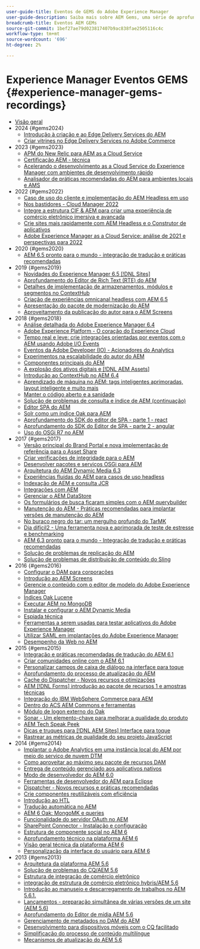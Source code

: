 ```yaml
---
user-guide-title: Eventos de GEMS do Adobe Experience Manager
user-guide-description: Saiba mais sobre AEM Gems, uma série de aprofundamentos técnicos fornecidos por especialistas da Adobe Experience Manager.
breadcrumb-title: Eventos AEM GEMs
source-git-commit: 1bef27ae79d023817407b9ac838fae2505116c4c
workflow-type: tm+mt
source-wordcount: '696'
ht-degree: 2%

---
```



# Experience Manager Eventos GEMS {#experience-manager-gems-recordings}

+ [Visão geral](overview.md)
+ 2024 {#gems2024}
   + [Introdução à criação e ao Edge Delivery Services do AEM](/help/experience-manager-gems/gems2024/aem-authoring-and-edge-delivery.md)
   + [Criar vitrines no Edge Delivery Services no Adobe Commerce](/help/experience-manager-gems/gems2024/storefronts-on-edge-delivery-with-adobe-commerce.md)
+ 2023 {#gems2023}
   + [APM do New Relic para AEM as a Cloud Service](gems2023/newrelic-apm-for-aem-cloud-service.md)
   + [Certificação AEM - técnica](gems2023/aem-certification-technical.md)
   + [Acelerando o desenvolvimento as a Cloud Service do Experience Manager com ambientes de desenvolvimento rápido](/help/experience-manager-gems/gems2023/rapid-development-environments.md)
   + [Analisador de práticas recomendadas do AEM para ambientes locais e AMS](gems2023/aem-best-practices-analyzer.md)
+ 2022 {#gems2022}
   + [Caso de uso do cliente e implementação do AEM Headless em uso](gems2022/customer-use-case-and-implementation-of-aem-headless-in-use.md)
   + [Nos bastidores - Cloud Manager 2022](gems2022/looking-under-the-hood-cloud-manager-2022.md)
   + [Integre a estrutura CIF &amp; AEM para criar uma experiência de comércio eletrônico imersiva e avançada](gems2022/aem-and-cif-framework-integration.md)
   + [Crie sites mais rapidamente com AEM Headless e o Construtor de aplicativos](gems2022/build-sites-faster-with-headless-and-appbuilder.md)
   + [Adobe Experience Manager as a Cloud Service: análise de 2021 e perspectivas para 2022](gems2022/aemcloudservice-2021-review-and-outlook.md)
+ 2020 {#gems2020}
   + [AEM 6.5 pronto para o mundo - integração de tradução e práticas recomendadas](gems2020/aem65-readyfortheworld-translationintegration-bestpractices.md)
+ 2019 {#gems2019}
   + [Novidades do Experience Manager 6.5 [!DNL Sites]](gems2019/adobe-experience-manager-6-5-sites-whats-new.md)
   + [Aprofundamento do Editor de Rich Text (RTE) do AEM](gems2019/aem-rich-text-editor-rte-deep-dive1.md)
   + [Detalhes de implementação de armazenamentos, módulos e segmentos no ContextHub](gems2019/contexthub-deep-dive.md)
   + [Criação de experiências omnicanal headless com AEM 6.5](gems2019/creating-headless-omnichannel-experiences-with-aem-65.md)
   + [Apresentação do pacote de modernização do AEM](gems2019/introducing-the-aem-modernization-suite.md)
   + [Aproveitamento da publicação do autor para o AEM Screens](gems2019/leveraging-author-publish-for-aem-screens.md)
+ 2018 {#gems2018}
   + [Análise detalhada do Adobe Experience Manager 6.4](gems2018/aem-6-4-technical-sneak-peek.md)
   + [Adobe Experience Platform - O coração do Experience Cloud](gems2018/aem-acp.md)
   + [Tempo real e leve: crie integrações orientadas por eventos com o AEM usando Adobe I/O Events](gems2018/aem-adobe-io.md)
   + [Eventos da Adobe Developer (IO) - Acionadores do Analytics](gems2018/aem-analytics-triggers.md)
   + [Experimentos na escalabilidade do autor do AEM](gems2018/aem-author-scalability1.md)
   + [Componentes principais do AEM](gems2018/aem-core-components.md)
   + [A explosão dos ativos digitais e [!DNL AEM Assets]](gems2018/aem-digital-asset-explosion.md)
   + [Introdução ao ContextHub no AEM 6.4](gems2018/aem-intro-to-contexthub.md)
   + [Aprendizado de máquina no AEM: tags inteligentes aprimoradas, layout inteligente e muito mais](gems2018/aem-machine-learning.md)
   + [Manter o código aberto e a sanidade](gems2018/aem-maintaining-open-source.md)
   + [Solução de problemas de consulta e índice de AEM (continuação)](gems2018/aem-query-and-index-troubleshooting2.md)
   + [Editor SPA do AEM](gems2018/aem-spa-editor.md)
   + [Solr como um índice Oak para AEM](gems2018/solr-as-an-oak-index-for-aem.md)
   + [Aprofundamento do SDK do editor de SPA - parte 1 - react](gems2018/spa-editor-sdk-deep-dive-react.md)
   + [Aprofundamento do SDK do Editor de SPA - parte 2 - angular](gems2018/spa-editor-sdk-deep-dive-angular.md)
   + [Uso do OSGi R7 no AEM](gems2018/using-osgi-r7-in-aem.md)
+ 2017 {#gems2017}
   + [Versão principal do Brand Portal e nova implementação de referência para o Asset Share](gems2017/aem-brand-portal.md)
   + [Criar verificações de integridade para o AEM](gems2017/aem-building-health-checks-for-aem.md)
   + [Desenvolver pacotes e serviços OSGi para AEM](gems2017/aem-developing-osgi-bundles-services-for-aem.md)
   + [Arquitetura do AEM Dynamic Media 6.3](gems2017/aem-dynamic-media-architecture.md)
   + [Experiências fluídas do AEM para casos de uso headless](gems2017/aem-headless-usecases.md)
   + [Indexação de AEM e consulta JCR](gems2017/aem-indexing-jcr-query.md)
   + [Integrações com AEM](gems2017/aem-integrations.md)
   + [Gerenciar o AEM DataStore](gems2017/aem-managing-aem-datastore.md)
   + [Os formulários de busca ficaram simples com o AEM querybuilder](gems2017/aem-search-forms-using-querybuilder.md)
   + [Manutenção do AEM - Práticas recomendadas para implantar versões de manutenção do AEM](gems2017/aem-sustenance-best-practices-deploying-maintenance-releases.md)
   + [No buraco negro do tar: um mergulho profundo do TarMK](gems2017/aem-tarmk-deepdive.md)
   + [Dia difícil2 - Uma ferramenta nova e aprimorada de teste de estresse e benchmarking](gems2017/aem-toughday2-stress-testing-benchmarking-tool.md)
   + [AEM 6.3 pronto para o mundo - Integração de tradução e práticas recomendadas](gems2017/aem-translation-best-practices.md)
   + [Solução de problemas de replicação do AEM](gems2017/aem-troubleshooting-aem-replication.md)
   + [Solução de problemas de distribuição de conteúdo do Sling](gems2017/aem-troubleshooting-sling.md)
+ 2016 {#gems2016}
   + [Configurar o DAM para corporações](gems2016/aem-configuring-dam-for-enterprise.md)
   + [Introdução ao AEM Screens](gems2016/aem-introduction-to-aem-screens.md)
   + [Gerencie o conteúdo com o editor de modelo do Adobe Experience Manager](gems2016/aem-managing-content-with-template-editor.md)
   + [Índices Oak Lucene](gems2016/aem-oak-lucene-indexes.md)
   + [Executar AEM no MongoDB](gems2016/aem-running-aem-on-mongodb.md)
   + [Instalar e configurar o AEM Dynamic Media](gems2016/aem-setup-and-configure-aem-dynamic-media.md)
   + [Espiada técnica](gems2016/aem-technical-sneak-peek.md)
   + [Ferramentas a serem usadas para testar aplicativos do Adobe Experience Manager](gems2016/aem-testing-tools-for-aem-apps.md)
   + [Utilizar SAML em implantações do Adobe Experience Manager](gems2016/aem-utilizing-saml-in-aem-deployments.md)
   + [Desempenho da Web no AEM](gems2016/aem-web-performance.md)
+ 2015 {#gems2015}
   + [Integração e práticas recomendadas de tradução do AEM 6.1](gems2015/aem-6-1-translation-integration-and-best-practices.md)
   + [Criar comunidades online com o AEM 6.1](gems2015/aem-creating-online-communities-with-aem-6-1.md)
   + [Personalizar campos de caixa de diálogo na interface para toque](gems2015/aem-customizing-dialog-fields-in-touch-ui.md)
   + [Aprofundamento do processo de atualização do AEM](gems2015/aem-deep-dive-into-aem-upgrade-process.md)
   + [Cache do Dispatcher - Novos recursos e otimizações](gems2015/aem-dispatcher-caching-new-features-and-optimizations.md)
   + [AEM [!DNL Forms] introdução ao pacote de recursos 1 e amostras técnicas](gems2015/aem-forms-feature-pack-1-introduction-and-technical-samples.md)
   + [Integração do IBM WebSphere Commerce para AEM](gems2015/aem-ibm-websphere-commerce-integration-for-aem.md)
   + [Dentro do ACS AEM Commons e ferramentas](gems2015/aem-inside-acs-aem-commons-and-tools.md)
   + [Módulo de logon externo do Oak](gems2015/aem-oak-external-login-module-authenticating-with-ldap-and-beyond.md)
   + [Sonar - Um elemento-chave para melhorar a qualidade do produto](gems2015/aem-sonar-a-key-element-to-improve-product-quality.md)
   + [AEM Tech Speak Peek](gems2015/aem-tech-sneak-peek.md)
   + [Dicas e truques para [!DNL AEM Sites] Interface para toque](gems2015/aem-tips-and-tricks-for-aem-sites-touch-ui.md)
   + [Rastrear as métricas de qualidade do seu projeto JavaScript](gems2015/aem-track-quality-metrics-of-your-javascript-project.md)
+ 2014 {#gems2014}
   + [Implantar o Adobe Analytics em uma instância local do AEM por meio do serviço de nuvem DTM](gems2014/aem-adobe-analytics-dynamic-tag-management.md)
   + [Como aproveitar ao máximo seu pacote de recursos DAM](gems2014/aem-dam-feature-pack.md)
   + [Entrega de conteúdo gerenciado aos aplicativos nativos](gems2014/aem-delivering-managed-content-to-your-native-apps.md)
   + [Modo de desenvolvedor do AEM 6.0](gems2014/aem-developer-mode.md)
   + [Ferramentas de desenvolvedor do AEM para Eclipse](gems2014/aem-developer-tools-for-eclipse.md)
   + [Dispatcher - Novos recursos e práticas recomendadas](gems2014/aem-dispatcher.md)
   + [Crie componentes reutilizáveis com eficiência](gems2014/aem-efficiently-build-reusable-components.md)
   + [Introdução ao HTL](gems2014/aem-introduction-to-htl.md)
   + [Tradução automática no AEM](gems2014/aem-machine-translation-in-aem.md)
   + [AEM 6 Oak: MongoMK e queries](gems2014/aem-oak-mongomk-and-queries.md)
   + [Funcionalidade do servidor OAuth no AEM](gems2014/aem-oauth-server-functionality-in-aem.md)
   + [SharePoint Connector - Instalação e configuração](gems2014/aem-sharepoint-connector-setup-and-configuration.md)
   + [Estrutura de componente social no AEM 6](gems2014/aem-social-component-framework-in-aem-6.md)
   + [Aprofundamento técnico na plataforma AEM 6](gems2014/aem-technical-deep-dive-into-the-aem-6-platform.md)
   + [Visão geral técnica da plataforma AEM 6](gems2014/aem-technical-overview-of-the-aem-6-platform.md)
   + [Personalização da interface do usuário para AEM 6](gems2014/aem-user-interface-customization-for-aem6.md)
+ 2013 {#gems2013}
   + [Arquitetura da plataforma AEM 5.6](gems2013/aem-architecture-of-the-aem-5-6-platform.md)
   + [Solução de problemas do CQ/AEM 5.6](gems2013/aem-cq-aem-5-6-troubleshooting.md)
   + [Estrutura de integração de comércio eletrônico](gems2013/aem-ecommerce-integration-framework.md)
   + [integração de estrutura de comércio eletrônico hybris/AEM 5.6](gems2013/aem-hybris-ecommerce-framework-integration.md)
   + [Introdução ao manuseio e descarregamento de trabalhos no AEM 5.6.1.](gems2013/aem-job-handling-and-offloading.md)
   + [Lançamentos - preparação simultânea de várias versões de um site (AEM 5.6)](gems2013/aem-launches.md)
   + [Aprofundamento do Editor de mídia AEM 5.6](gems2013/aem-media-publisher-deep-dive.md)
   + [Gerenciamento de metadados no DAM do AEM](gems2013/aem-metadata-management-in-aem-dam.md)
   + [Desenvolvimento para dispositivos móveis com o CQ facilitado](gems2013/aem-mobile-first-development-with-cq-made-easy.md)
   + [Simplificação do processo de conteúdo multilíngue](gems2013/aem-streamlining-multilingual-content-process.md)
   + [Mecanismos de atualização do AEM 5.6](gems2013/aem-upgrade-mechanisms.md)

<!--
+ [Archive] {#archive}
    + [AEM 6 Oak: MongoMK and Queries](archive/aem-oak-mongomk-and-queries.md)
    + [Search forms made easy with the AEM querybuilder](archive/aem-search-forms-using-querybuilder.md)
    + [Deep Dive on implementation details of stores, modules and segments in ContextHub](archive/contexthub-deep-dive.md)
    + [AEM Web Performance](archive/aem-web-performance.md)
    + [AEM Query and Index Troubleshooting](archive/aem-query-and-index-troubleshooting.md)
    + [User Interface Customization for AEM 6](archive/aem-user-interface-customization-for-aem6.md)
    + [Technical Sneak Peek](archive/aem-technical-sneak-peek.md)
    + [Customizing Dialog Fields in Touch UI](archive/aem-customizing-dialog-fields-in-touch-ui.md)
    + [Building Health Checks for AEM](archive/aem-building-health-checks-for-aem.md)
    + [Running AEM on MongoDB](archive/aem-running-aem-on-mongodb.md)
    + [AEM 5.6 Media Publisher Deep Dive ](archive/aem-media-publisher-deep-dive.md)
    + [AEM Fluid Experiences for headless usecases](archive/aem-headless-usecases.md)
    + [The Digital Asset Explosion & AEM Assets](archive/aem-digital-asset-explosion.md)
    + [Introduction of Job Handling and Offloading in AEM 5.6.1. ](archive/aem-job-handling-and-offloading.md)
    + [Technical Overview of the AEM 6 Platform](archive/aem-technical-overview-of-the-aem-6-platform.md)
    + [Launches: concurrent preparation of multiple versions of a website (AEM 5.6) ](archive/aem-launches.md)
    + [Efficiently Build Reusable Components](archive/aem-efficiently-build-reusable-components.md)
    + [AEM Integrations - a solid foundation goes a long way](archive/aem-integrations.md)
    + [Dispatcher - New features and best practices](archive/aem-dispatcher.md)
    + [Adobe Experience Manager 6.5 Sites - What's New](archive/adobe-experience-manager-6-5-sites-whats-new.md)
    + [Oak's External Login Module - Authenticating with LDAP and Beyond](archive/aem-oak-external-login-module-authenticating-with-ldap-and-beyond.md)
    + [Troubleshooting AEM Replication](archive/aem-troubleshooting-aem-replication.md)
    + [Metadata Management in AEM DAM](archive/aem-metadata-management-in-aem-dam.md)
    + [AEM 6.5 Ready for the World - Translation Integration & Best Practices](archive/aem65-readyfortheworld-translationintegration-bestpractices.md)
    + [hybris/AEM 5.6 eCommerce framework integration](archive/aem-hybris-ecommerce-framework-integration.md)
    + [How to deploy Adobe Analytics on a local AEM instance by using the Dynamic Tag Management cloud service](archive/aem-adobe-analytics-dynamic-tag-management.md)
    + [eCommerce Integration Framework ](archive/aem-ecommerce-integration-framework.md)
    + [Real-time and lightweight: build event-driven integrations with AEM using Adobe I/O Events](archive/aem-adobe-io.md)
    + [AEM Tech Sneak Peek](archive/aem-tech-sneak-peek.md)
    + [AEM Rich Text Editor (RTE) Deep Dive](archive/aem-rich-text-editor-rte-deep-dive1.md)
    + [Deep dive into AEM upgrade process](archive/aem-deep-dive-into-aem-upgrade-process.md)
    + [AEM SPA Editor](archive/aem-spa-editor.md)
    + [MSM and Translation: Best Practices ](archive/aem-msm-and-translation-best-practices.md)
    + [AEM Indexing and JCR Query](archive/aem-indexing-jcr-query.md)
    + [IBM WebSphere Commerce Integration for AEM](archive/aem-ibm-websphere-commerce-integration-for-aem.md)
    + [Setup and Configure AEM Dynamic Media](archive/aem-setup-and-configure-aem-dynamic-media.md)
    + [Leveraging author-publish for AEM Screens](archive/leveraging-author-publish-for-aem-screens.md)
    + [Experiments in AEM Author Scalability](archive/aem-author-scalability1.md)
    + [Introduction to AEM Screens](archive/aem-introduction-to-aem-screens.md)
    + [Creating Headless Omnichannel Experiences with AEM 6.5](archive/creating-headless-omnichannel-experiences-with-aem-65.md)
    + [Developing OSGi Bundles and Services for AEM](archive/aem-developing-osgi-bundles-services-for-aem.md)
    + [Technical Deep Dive into the AEM 6 Platform](archive/aem-technical-deep-dive-into-the-aem-6-platform.md)
    + [Adobe Experience Platform - The Heart of Experience Cloud](archive/aem-acp.md)
    + [Social Component Framework in AEM 6](archive/aem-social-component-framework-in-aem-6.md)
    + [Mobile-First Development with CQ Made Easy](archive/aem-mobile-first-development-with-cq-made-easy.md)
    + [AEM Core Components](archive/aem-core-components.md)
    + [AEM SPA Editor](archive/jcr-aem-spa-editor.md)
    + [Major Brand Portal Release and new reference implementation for Asset Share](archive/aem-brand-portal.md)
    + [Utilizing SAML in Adobe Experience Manager deployments](archive/aem-utilizing-saml-in-aem-deployments.md)
    + [AEM 6.0 Developer Mode](archive/aem-developer-mode.md)
    + [AEM [!DNL Forms] Feature Pack 1 introduction and technical samples](archive/aem-forms-feature-pack-1-introduction-and-technical-samples.md)
    + [CQ/AEM 5.6 Troubleshooting](archive/aem-cq-aem-5-6-troubleshooting.md)
    + [AEM Dynamic Media 6.3 Architecture](archive/aem-dynamic-media-architecture.md)
    + [Inside ACS AEM Commons & Tools](archive/aem-inside-acs-aem-commons-and-tools.md)
    + [Creating online Communities with AEM 6.1](archive/aem-creating-online-communities-with-aem-6-1.md)
    + [OAuth Server functionality in AEM - Embrace Federation and unleash your REST APIs!](archive/aem-oauth-server-functionality-in-aem.md)
    + [Into the tar pit: a TarMK deep dive](archive/aem-tarmk-deepdive.md)
    + [Oak Lucene Indexes](archive/aem-oak-lucene-indexes.md)
    + [AEM Developer Tools for Eclipse](archive/aem-developer-tools-for-eclipse.md)
    + [Solr as an Oak index for AEM](archive/solr-as-an-oak-index-for-aem1.md)
    + [Toughday2 - A new and improved stress testing and benchmarking tool](archive/aem-toughday2-stress-testing-benchmarking-tool.md)
    + [Introduction to ContextHub in AEM 6.4](archive/aem-intro-to-contexthub.md)
    + [Configuring the DAM for Enterprise](archive/aem-configuring-dam-for-enterprise.md)
    + [Managing AEM DataStore](archive/aem-managing-aem-datastore.md)
    + [AEM Sustenance - Best Practices for deploying AEM Maintenance Releases](archive/aem-sustenance-best-practices-deploying-maintenance-releases.md)
    + [Maintaining Open Source While Maintaining Your Sanity](archive/aem-maintaining-open-source.md)
    + [SPA Editor SDK Deep Dive - Part 1 - React ](archive/spa-editor-sdk-deep-dive-react.md)
    + [Tools to use for testing Adobe Experience Manager applications](archive/aem-testing-tools-for-aem-apps.md)
    + [Machine Learning in AEM: Enhanced Smart Tags, Smart Layout and more](archive/aem-machine-learning.md)
    + [Tips and tricks for AEM Sites Touch UI](archive/aem-tips-and-tricks-for-aem-sites-touch-ui.md)
    + [Dispatcher Caching - New Features and Optimizations](archive/aem-dispatcher-caching-new-features-and-optimizations.md)
    + [How to get the most out of your DAM Feature Pack](archive/aem-dam-feature-pack.md)
    + [Troubleshooting Sling Content Distribution](archive/aem-troubleshooting-sling.md)
    + [Introduction to HTL](archive/aem-introduction-to-htl.md)
    + [Delivering Managed Content to your Native Apps](archive/aem-delivering-managed-content-to-your-native-apps.md)
    + [SharePoint Connector - Setup and Configuration](archive/aem-sharepoint-connector-setup-and-configuration.md)
    + [AEM 6.1 Translation Integration & Best Practices](archive/aem-6-1-translation-integration-and-best-practices.md)
    + [Managing your content with the template editor of Adobe Experience Manager](archive/aem-managing-content-with-template-editor.md)
    + [SPA Editor SDK Deep Dive - Part 2 - Angular](archive/spa-editor-sdk-deep-dive-angular.md)
    + [Sonar - A key element to improve product quality](archive/aem-sonar-a-key-element-to-improve-product-quality.md)
    + [AEM 6.3 Ready for the World - Translation Integration & Best Practices](archive/aem-translation-best-practices.md)
    + [AEM 5.6 upgrade mechanisms ](archive/aem-upgrade-mechanisms.md)
    + [Track quality metrics of your Javascript project](archive/aem-track-quality-metrics-of-your-javascript-project.md)
    + [Streamlining multilingual content process](archive/aem-streamlining-multilingual-content-process.md)
    + [Deep Dive into Adobe Experience Manager 6.4](archive/aem-6-4-technical-sneak-peek.md)
    + [Machine Translation in AEM](archive/aem-machine-translation-in-aem.md)
    + [Using OSGi R7 in AEM](archive/using-osgi-r7-in-aem.md)
    + [Architecture of the AEM 5.6 Platform](archive/aem-architecture-of-the-aem-5-6-platform.md)
    + [Adobe I/O Events - Analytics Triggers](archive/aem-analytics-triggers.md)
    + [Introducing the AEM Modernization Suite](archive/introducing-the-aem-modernization-suite.md)
    + [AEM Query and Index Troubleshooting](archive/aem-query-and-index-troubleshooting2.md)
-->
